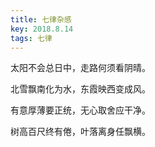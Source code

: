 ```yaml
---
title: 七律杂感
key: 2018.8.14
tags: 七律
---
```


太阳不会总日中，走路何须看阴晴。

北雪飘南化为水，东霞映西变成风。

有意厚薄要正统，无心取舍应干净。

树高百尺终有倦，叶落离身任飘横。

</br>

